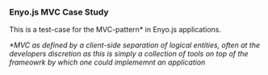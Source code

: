 ### Enyo.js MVC Case Study

This is a test-case for the MVC-pattern* in Enyo.js applications.

_*MVC as defined by a client-side separation of logical entities, often at the developers discretion as this is simply a collection of tools on top of the frameowrk by which one could implememnt an application_
